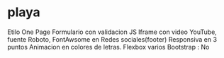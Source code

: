 # playa
Etilo One Page
Formulario con validacion JS
Iframe con video YouTube, fuente Roboto, FontAwsome en Redes sociales(footer)
Responsiva en 3 puntos
Animacion en colores de letras.
Flexbox varios
Bootstrap : No
